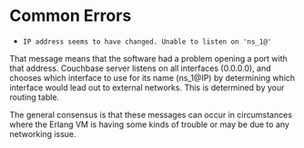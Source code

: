 Common Errors
==============
* `IP address seems to have changed. Unable to listen on 'ns_1@'`

That message means that the software had a problem opening a port with that address. Couchbase server listens on all interfaces (0.0.0.0), and chooses which interface to use for its name (ns_1@IP) by determining which interface would lead out to external networks. This is determined by your routing table.

The general consensus is that these messages can occur in circumstances where the Erlang VM is having some kinds of trouble or may be due to any networking issue.
